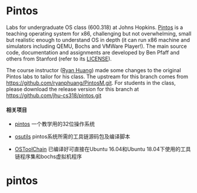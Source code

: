 # Pintos
Labs for undergraduate OS class (600.318) at Johns Hopkins. [Pintos](http://pintos-os.org) 
is a teaching operating system for x86, challenging but not overwhelming, small
but realistic enough to understand OS in depth (it can run x86 machine and simulators 
including QEMU, Bochs and VMWare Player!). The main source code, documentation and assignments 
are developed by Ben Pfaff and others from Stanford (refer to its [LICENSE](./LICENSE)).

The course instructor ([Ryan Huang](huang@cs.jhu.edu)) made some changes to the original
Pintos labs to tailor for his class. The upstream for this branch comes from 
https://github.com/ryanphuang/PintosM.git. For students in the class, please
download the release version for this branch at https://github.com/jhu-cs318/pintos.git


#### 相关项目

* [pintos](http://gitee.com/ctguhzy/pintos) 一个教学用的32位操作系统

* [osutils](http://gitee.com/ctguhzy/osutils) pintos系统所需的工具链源码包及编译脚本

* [OSToolChain](http://gitee.com/ctguhzy/OSToolChain) 已编译好可直接在Ubuntu 16.04和Ubuntu 18.04下使用的工具链程序集和bochs虚拟机程序 
# pintos
